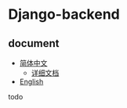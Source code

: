 # Django-backend

## document

- [简体中文](../../README.md)
  - [详细文档](../zh-Hans/index.md)
- [English](README.md)

todo
